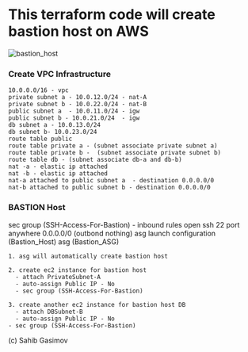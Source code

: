 # This terraform code will create  bastion host on AWS 

![bastion_host](https://user-images.githubusercontent.com/100177153/156974704-4edc013e-e845-44f1-aa9b-915856723692.jpg)

### Create VPC Infrastructure
```
10.0.0.0/16 - vpc
private subnet a - 10.0.12.0/24 - nat-A 
private subnet b - 10.0.22.0/24 - nat-B
public subnet a  - 10.0.11.0/24 - igw
public subnet b - 10.0.21.0/24  - igw
db subnet a - 10.0.13.0/24
db subnet b- 10.0.23.0/24
route table public 
route table private a - (subnet associate private subnet a)
route table private b -  (subnet associate private subnet b)
route table db - (subnet associate db-a and db-b)
nat -a - elastic ip attached 
nat -b - elastic ip attached 
nat-a attached to public subnet a  - destination 0.0.0.0/0
nat-b attached to public subnet b - destination 0.0.0.0/0
```
### BASTION Host

sec group (SSH-Access-For-Bastion) - inbound rules open ssh 22 port anywhere   0.0.0.0/0  (outbond nothing)
asg launch configuration (Bastion_Host)
asg  (Bastion_ASG)

	1. asg will automatically create bastion host 

	2. create ec2 instance for bastion host
	  - attach PrivateSubnet-A
	  - auto-assign Public IP - No
	  - sec group (SSH-Access-For-Bastion)

	3. create another ec2 instance for bastion host DB
	  - attach DBSubnet-B
	  - auto-assign Public IP - No
    - sec group (SSH-Access-For-Bastion)



(c) Sahib Gasimov
